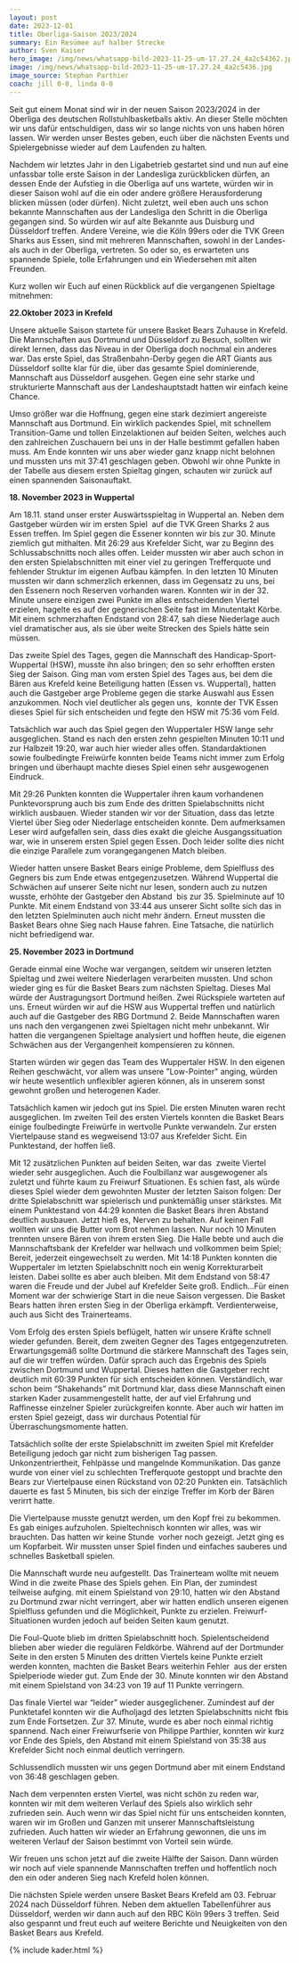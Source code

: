 ```yaml
---
layout: post
date: 2023-12-01
title: Oberliga-Saison 2023/2024
summary: Ein Resümee auf halber Strecke
author: Sven Kaiser
hero_image: /img/news/whatsapp-bild-2023-11-25-um-17.27.24_4a2c54362.jpg
image: /img/news/whatsapp-bild-2023-11-25-um-17.27.24_4a2c5436.jpg
image_source: Stephan Parthier
coach: jill 0-0, linda 0-0
---
```

Seit gut einem Monat sind wir in der neuen Saison 2023/2024 in der Oberliga des deutschen Rollstuhlbasketballs aktiv. An dieser Stelle möchten wir uns dafür entschuldigen, dass wir so lange nichts von uns haben hören lassen. Wir werden unser Bestes geben, euch über die nächsten Events und Spielergebnisse wieder auf dem Laufenden zu halten.

Nachdem wir letztes Jahr in den Ligabetrieb gestartet sind und nun auf eine unfassbar tolle erste Saison in der Landesliga zurückblicken dürfen, an dessen Ende der Aufstieg in die Oberliga auf uns wartete, würden wir in dieser Saison wohl auf die ein oder andere größere Herausforderung blicken müssen (oder dürfen). Nicht zuletzt, weil eben auch uns schon bekannte Mannschaften aus der Landesliga den Schritt in die Oberliga gegangen sind. So würden wir auf alte Bekannte aus Duisburg und Düsseldorf treffen. Andere Vereine, wie die Köln 99ers oder die TVK Green Sharks aus Essen, sind mit mehreren Mannschaften, sowohl in der Landes- als auch in der Oberliga, vertreten. So oder so, es erwarteten uns spannende Spiele, tolle Erfahrungen und ein Wiedersehen mit alten Freunden.

Kurz wollen wir Euch auf einen Rückblick auf die vergangenen Spieltage mitnehmen:

**22.Oktober 2023 in Krefeld**

Unsere aktuelle Saison startete für unsere Basket Bears Zuhause in Krefeld. Die Mannschaften aus Dortmund und Düsseldorf zu Besuch, sollten wir direkt lernen, dass das Niveau in der Oberliga doch nochmal ein anderes war. Das erste Spiel, das Straßenbahn-Derby gegen die ART Giants aus Düsseldorf sollte klar für die, über das gesamte Spiel dominierende, Mannschaft aus Düsseldorf ausgehen. Gegen eine sehr starke und strukturierte Mannschaft aus der Landeshauptstadt hatten wir einfach keine Chance. 

Umso größer war die Hoffnung, gegen eine stark dezimiert angereiste Mannschaft aus Dortmund. Ein wirklich packendes Spiel, mit schnellem Transition-Game und tollen Einzelaktionen auf beiden Seiten, welches auch den zahlreichen Zuschauern bei uns in der Halle bestimmt gefallen haben muss. Am Ende konnten wir uns aber wieder ganz knapp nicht belohnen und mussten uns mit 37:41 geschlagen geben. Obwohl wir ohne Punkte in der Tabelle aus diesem ersten Spieltag gingen, schauten wir zurück auf einen spannenden Saisonauftakt.

**18. November 2023 in Wuppertal**

Am 18.11. stand unser erster Auswärtsspieltag in Wuppertal an. Neben dem Gastgeber würden wir im ersten Spiel  auf die TVK Green Sharks 2 aus Essen treffen. Im Spiel gegen die Essener konnten wir bis zur 30. Minute ziemlich gut mithalten. Mit 26:29 aus Krefelder Sicht, war zu Beginn des Schlussabschnitts noch alles offen. Leider mussten wir aber auch schon in den ersten Spielabschnitten mit einer viel zu geringen Trefferquote und fehlender Struktur im eigenen Aufbau kämpfen. In den letzten 10 Minuten mussten wir dann schmerzlich erkennen, dass im Gegensatz zu uns, bei den Essenern noch Reserven vorhanden waren. Konnten wir in der 32. Minute unsere einzigen zwei Punkte im alles entscheidenden Viertel erzielen, hagelte es auf der gegnerischen Seite fast im Minutentakt Körbe. Mit einem schmerzhaften Endstand von 28:47, sah diese Niederlage auch viel dramatischer aus, als sie über weite Strecken des Spiels hätte sein müssen.

Das zweite Spiel des Tages, gegen die Mannschaft des Handicap-Sport-Wuppertal (HSW), musste ihn also bringen; den so sehr erhofften ersten Sieg der Saison. Ging man vom ersten Spiel des Tages aus, bei dem die Bären aus Krefeld keine Beteiligung hatten (Essen vs. Wuppertal), hatten auch die Gastgeber arge Probleme gegen die starke Auswahl aus Essen anzukommen. Noch viel deutlicher als gegen uns,  konnte der TVK Essen dieses Spiel für sich entscheiden und fegte den HSW mit 75:36 vom Feld. 

Tatsächlich war auch das Spiel gegen den Wuppertaler HSW lange sehr ausgeglichen. Stand es nach den ersten zehn gespielten Minuten 10:11 und zur Halbzeit 19:20, war auch hier wieder alles offen. Standardaktionen sowie foulbedingte Freiwürfe konnten beide Teams nicht immer zum Erfolg bringen und überhaupt machte dieses Spiel einen sehr ausgewogenen Eindruck. 

Mit 29:26 Punkten konnten die Wuppertaler ihren kaum vorhandenen Punktevorsprung auch bis zum Ende des dritten Spielabschnitts nicht wirklich ausbauen. Wieder standen wir vor der Situation, dass das letzte Viertel über Sieg oder Niederlage entscheiden konnte. Dem aufmerksamen Leser wird aufgefallen sein, dass dies exakt die gleiche Ausgangssituation war, wie in unserem ersten Spiel gegen Essen. Doch leider sollte dies nicht die einzige Parallele zum vorangegangenen Match bleiben. 

Wieder hatten unsere Basket Bears einige Probleme, dem Spielfluss des Gegners bis zum Ende etwas entgegenzusetzen. Während Wuppertal die Schwächen auf unserer Seite nicht nur lesen, sondern auch zu nutzen wusste, erhöhte der Gastgeber den Abstand  bis zur 35. Spielminute auf 10 Punkte. Mit einem Endstand von 33:44 aus unserer Sicht sollte sich das in den letzten Spielminuten auch nicht mehr ändern. Erneut mussten die Basket Bears ohne Sieg nach Hause fahren. Eine Tatsache, die natürlich nicht befriedigend war.

**25. November 2023 in Dortmund**

Gerade einmal eine Woche war vergangen, seitdem wir unseren letzten Spieltag und zwei weitere Niederlagen verarbeiten mussten. Und schon wieder ging es für die Basket Bears zum nächsten Spieltag. Dieses Mal würde der Austragungsort Dortmund heißen. Zwei Rückspiele warteten auf uns. Erneut würden wir auf die HSW aus Wuppertal treffen und natürlich auch auf die Gastgeber des RBG Dortmund 2. Beide Mannschaften waren uns nach den vergangenen zwei Spieltagen nicht mehr unbekannt. Wir hatten die vergangenen Spieltage analysiert und hofften heute, die eigenen Schwächen aus der Vergangenheit kompensieren zu können.

Starten würden wir gegen das Team des Wuppertaler HSW. In den eigenen Reihen geschwächt, vor allem was unsere "Low-Pointer" anging, würden wir heute wesentlich unflexibler agieren können, als in unserem sonst gewohnt großen und heterogenen Kader.

Tatsächlich kamen wir jedoch gut ins Spiel. Die ersten Minuten waren recht ausgeglichen. Im zweiten Teil des ersten Viertels konnten die Basket Bears einige foulbedingte Freiwürfe in wertvolle Punkte verwandeln. Zur ersten Viertelpause stand es wegweisend 13:07 aus Krefelder Sicht. Ein Punktestand, der hoffen ließ.

Mit 12 zusätzlichen Punkten auf beiden Seiten, war das  zweite Viertel wieder sehr ausgeglichen. Auch die Foulbillanz war ausgewogener als zuletzt und führte kaum zu Freiwurf Situationen. Es schien fast, als würde dieses Spiel wieder dem gewohnten Muster der letzten Saison folgen: Der dritte Spielabschnitt war spielerisch und punktemäßig unser stärkstes. Mit einem Punktestand von 44:29 konnten die Basket Bears ihren Abstand deutlich ausbauen. Jetzt hieß es, Nerven zu behalten. Auf keinen Fall wollten wir uns die Butter vom Brot nehmen lassen. Nur noch 10 Minuten trennten unsere Bären von ihrem ersten Sieg. Die Halle bebte und auch die Mannschaftsbank der Krefelder war hellwach und vollkommen beim Spiel; Bereit, jederzeit eingewechselt zu werden. Mit 14:18 Punkten konnten die Wuppertaler im letzten Spielabschnitt noch ein wenig Korrekturarbeit leisten. Dabei sollte es aber auch bleiben. Mit dem Endstand von 58:47 waren die Freude und der Jubel auf Krefelder Seite groß. Endlich…Für einen Moment war der schwierige Start in die neue Saison vergessen. Die Basket Bears hatten ihren ersten Sieg in der Oberliga erkämpft. Verdienterweise, auch aus Sicht des Trainerteams.

Vom Erfolg des ersten Spiels beflügelt, hatten wir unsere Kräfte schnell wieder gefunden. Bereit, dem zweiten Gegner des Tages entgegenzutreten. Erwartungsgemäß sollte Dortmund die stärkere Mannschaft des Tages sein, auf die wir treffen würden. Dafür sprach auch das Ergebnis des Spiels zwischen Dortmund und Wuppertal. Dieses hatten die Gastgeber recht deutlich mit 60:39 Punkten für sich entscheiden können. Verständlich, war schon beim “Shakehands” mit Dortmund klar, dass diese Mannschaft einen starken Kader zusammengestellt hatte, der auf viel Erfahrung und Raffinesse einzelner Spieler zurückgreifen konnte. Aber auch wir hatten im ersten Spiel gezeigt, dass wir durchaus Potential für Überraschungsmomente hatten. 

Tatsächlich sollte der erste Spielabschnitt im zweiten Spiel mit Krefelder Beteiligung jedoch gar nicht zum bisherigen Tag passen.  Unkonzentriertheit, Fehlpässe und mangelnde Kommunikation. Das ganze wurde von einer viel zu schlechten Trefferquote gestoppt und brachte den Bears zur Viertelpause einen Rückstand von 02:20 Punkten ein. Tatsächlich dauerte es fast 5 Minuten, bis sich der einzige Treffer im Korb der Bären verirrt hatte.

Die Viertelpause musste genutzt werden, um den Kopf frei zu bekommen. Es gab einiges aufzuholen. Spieltechnisch konnten wir alles, was wir brauchten. Das hatten wir keine Stunde  vorher noch gezeigt. Jetzt ging es um Kopfarbeit. Wir mussten unser Spiel finden und einfaches sauberes und schnelles Basketball spielen.

Die Mannschaft wurde neu aufgestellt. Das Trainerteam wollte mit neuem Wind in die zweite Phase des Spiels gehen. Ein Plan, der zumindest teilweise aufging. mit einem Spielstand von 29:10, hatten wir den Abstand zu Dortmund zwar nicht verringert, aber wir hatten endlich unseren eigenen Spielfluss gefunden und die Möglichkeit, Punkte zu erzielen. Freiwurf-Situationen wurden jedoch auf beiden Seiten kaum genutzt. 

Die Foul-Quote blieb im dritten Spielabschnitt hoch. Spielentscheidend blieben aber wieder die regulären Feldkörbe. Während auf der Dortmunder Seite in den ersten 5 Minuten des dritten Viertels keine Punkte erzielt werden konnten, machten die Basket Bears weiterhin Fehler  aus der ersten Spielperiode wieder gut. Zum Ende der 30. Minute konnten wir den Abstand mit einem Spielstand von 34:23 von 19 auf 11 Punkte verringern.

Das finale Viertel war “leider” wieder ausgeglichener. Zumindest auf der Punktetafel konnten wir die Aufholjagd des letzten Spielabschnitts nicht fbis zum Ende Fortsetzen. Zur 37. Minute, wurde es aber noch einmal richtig spannend. Nach einer Freiwurfserie von Philippe Parthier, konnten wir kurz vor Ende des Spiels, den Abstand mit einem Spielstand von 35:38 aus Krefelder Sicht noch einmal deutlich verringern.

Schlussendlich mussten wir uns gegen Dortmund aber mit einem Endstand von 36:48 geschlagen geben.

Nach dem verpennten ersten Viertel, was nicht schön zu reden war, konnten wir mit dem weiteren Verlauf des Spiels also wirklich sehr zufrieden sein. Auch wenn wir das Spiel nicht für uns entscheiden konnten, waren wir im Großen und Ganzen mit unserer Mannschaftsleistung zufrieden. Auch hatten wir wieder an Erfahrung gewonnen, die uns im weiteren Verlauf der Saison bestimmt von Vorteil sein würde.

Wir freuen uns schon jetzt auf die zweite Hälfte der Saison. Dann würden wir noch auf viele spannende Mannschaften treffen und hoffentlich noch den ein oder anderen Sieg nach Krefeld holen können. 

Die nächsten Spiele werden unsere Basket Bears Krefeld am 03. Februar 2024 nach Düsseldorf führen. Neben dem aktuellen Tabellenführer aus Düsseldorf, werden wir dann auch auf den RBC Köln 99ers 3 treffen. Seid also gespannt und freut euch auf weitere Berichte und Neuigkeiten von den Basket Bears aus Krefeld.



{% include kader.html %}